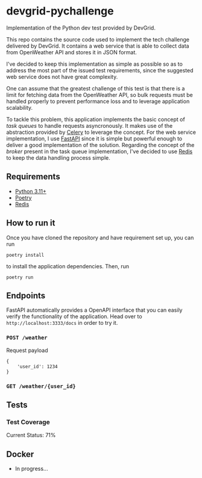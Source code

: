# devgrid-pychallenge
Implementation of the Python dev test provided by DevGrid.

This repo contains the source code used to implement the tech challenge delivered by DevGrid. It contains a web service that is able to collect data from OpenWeather API and stores it in JSON format.

I've decided to keep this implementation as simple as possible so as to address the most part of the issued test requirements, since the suggested web service does not have great complexity.

One can assume that the greatest challenge of this test is that there is a limit for fetching data from the OpenWeather API, so bulk requests must be handled properly to prevent performance loss and to leverage application scalability.

To tackle this problem, this application implements the basic concept of *task queues* to handle requests asyncronously. It makes use of the abstraction provided by [Celery](https://docs.celeryq.dev/en/stable/getting-started/introduction.html) to leverage the concept. For the web service implementation, I use [FastAPI](https://fastapi.tiangolo.com) since it is simple but powerful enough to deliver a good implementation of the solution. Regarding the concept of the *broker* present in the task queue implementation, I've decided to use [Redis](https://redis.io) to keep the data handling process simple. 

## Requirements
 - [Python 3.11+](https://www.python.org/downloads/release/python-3110)
 - [Poetry](https://python-poetry.org)
 - [Redis](https://redis.io)

## How to run it

Once you have cloned the repository and have requirement set up, you can run

`poetry install`

to install the application dependencies. Then, run

`poetry run `


## Endpoints

FastAPI automatically provides a OpenAPI interface that you can easily verify the functionality of the application. Head over to `http://localhost:3333/docs` in order to try it.

### `POST /weather`
Request payload
```
{
    'user_id': 1234
}
```

### `GET /weather/{user_id}`

## Tests

### Test Coverage 
Current Status: 71%

## Docker
- In progress...

